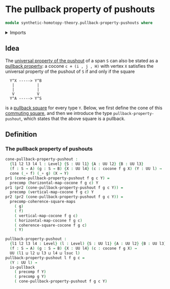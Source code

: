 # The pullback property of pushouts

```agda
module synthetic-homotopy-theory.pullback-property-pushouts where
```

<details><summary>Imports</summary>

```agda
open import foundation.commuting-squares-of-maps
open import foundation.cones-over-cospans
open import foundation.dependent-pair-types
open import foundation.function-types
open import foundation.pullbacks
open import foundation.universe-levels

open import synthetic-homotopy-theory.cocones-under-spans
```

</details>

## Idea

The
[universal property of the pushout](synthetic-homotopy-theory.universal-property-pushouts.md)
of a span `S` can also be stated as a
[pullback property](foundation-core.universal-property-pullbacks.md): a cocone
`c ≐ (i , j , H)` with vertex `X` satisfies the universal property of the
pushout of `S` if and only if the square

```text
  Y^X -----> Y^B
   |          |
   |          |
   V          V
  Y^A -----> Y^S
```

is a [pullback square](foundation.pullbacks.md) for every type `Y`. Below, we
first define the cone of this
[commuting square](foundation.commuting-squares-of-maps.md), and then we
introduce the type `pullback-property-pushout`, which states that the above
square is a pullback.

## Definition

### The pullback property of pushouts

```agda
cone-pullback-property-pushout :
  {l1 l2 l3 l4 l : Level} {S : UU l1} {A : UU l2} {B : UU l3}
  (f : S → A) (g : S → B) {X : UU l4} (c : cocone f g X) (Y : UU l) →
  cone (_∘ f) (_∘ g) (X → Y)
pr1 (cone-pullback-property-pushout f g c Y) =
  precomp (horizontal-map-cocone f g c) Y
pr1 (pr2 (cone-pullback-property-pushout f g c Y)) =
  precomp (vertical-map-cocone f g c) Y
pr2 (pr2 (cone-pullback-property-pushout f g c Y)) =
  precomp-coherence-square-maps
    ( g)
    ( f)
    ( vertical-map-cocone f g c)
    ( horizontal-map-cocone f g c)
    ( coherence-square-cocone f g c)
    ( Y)

pullback-property-pushout :
  {l1 l2 l3 l4 : Level} (l : Level) {S : UU l1} {A : UU l2} {B : UU l3}
  (f : S → A) (g : S → B) {X : UU l4} (c : cocone f g X) →
  UU (l1 ⊔ l2 ⊔ l3 ⊔ l4 ⊔ lsuc l)
pullback-property-pushout l f g c =
  (Y : UU l) →
  is-pullback
    ( precomp f Y)
    ( precomp g Y)
    ( cone-pullback-property-pushout f g c Y)
```
